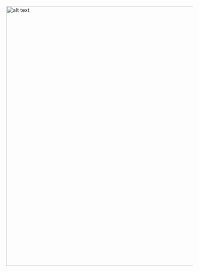 
<img src="https://github.com/user-attachments/assets/3570f480-cc31-4930-b056-3a713d83a93b" alt="alt text" width="700">

